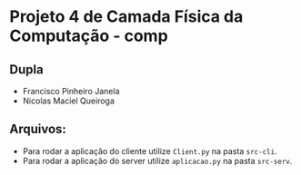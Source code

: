 # Projeto 4 de Camada Física da Computação - comp

## Dupla
- Francisco Pinheiro Janela
- Nicolas Maciel Queiroga

## Arquivos:
- Para rodar a aplicação do cliente utilize `Client.py` na pasta `src-cli`.
- Para rodar a aplicação do server utilize `aplicacao.py` na pasta `src-serv`.
